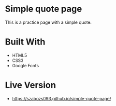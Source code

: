# Simple quote page

This is a practice page with a simple quote.

# Built With

* HTML5
* CSS3
* Google Fonts

# Live Version

* https://szabozs093.github.io/simple-quote-page/
